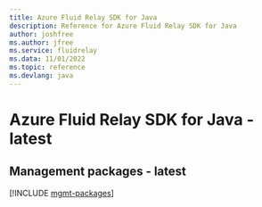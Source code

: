 ```yaml
---
title: Azure Fluid Relay SDK for Java
description: Reference for Azure Fluid Relay SDK for Java
author: joshfree
ms.author: jfree
ms.service: fluidrelay
ms.data: 11/01/2022
ms.topic: reference
ms.devlang: java
---
```

# Azure Fluid Relay SDK for Java - latest

## Management packages - latest
[!INCLUDE [mgmt-packages](fluid-relay-mgmt-index.md)]